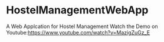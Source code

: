 # HostelManagementWebApp
A Web Applcation for Hostel Management 
Watch the Demo on Youtube:https://www.youtube.com/watch?v=MazigZuGz_E
